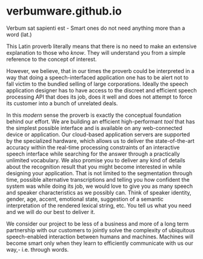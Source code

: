 # verbumware.github.io

Verbum sat sapienti est - Smart ones do not need anything more than a word (lat.)

This Latin proverb literally means that there is no need to make an extensive explanation to those who *know*. They will understand you from a simple reference to the concept of interest.

However, we believe, that in our times the proverb could be interpreted in a way that doing a speech-interfaced application one has to be alert not to fall victim to the bundled selling of large corporations. Ideally the speech application designer has to have access to the discreet and efficient speech processing API that does its job, does it well and does not attempt to force its customer into a bunch of unrelated deals.

In this *modern* sense the proverb is exactly the conceptual foundation behind our effort. We are building an efficient high-performant *tool* that has the simplest possible interface and is available on any web-connected device or application. Our cloud-based application servers are supported by the specialized hardware, which allows us to deliver the state-of-the-art accuracy within the real-time processing constraints of an interactive speech interface while searching for the answer through a practically unlimited vocabulary. We also promise you to deliver any kind of details about the recognition result that you might become interested in while designing your application. That is not limited to the segmentation through time, possible alternative transcriptions and telling you how confident the system was while doing its job, we would love to give you as many speech and speaker characteristics as we possibly can. Think of speaker identity, gender, age, accent, emotional state, suggestion of a semantic interpretation of the rendered lexical string, etc. You tell us what you need and we will do our best to deliver it.

We consider our project to be less of a business and more of a long term partnership with our customers to jointly solve the complexity of ubiquitous speech-enabled interaction between humans and machines. Machines will become smart only when they learn to efficiently communicate with us our way,- i.e. through words. 
